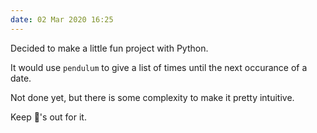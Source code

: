 ```yaml
---
date: 02 Mar 2020 16:25
---
```


Decided to make a little fun project with Python.

It would use `pendulum` to give a list of times until the next occurance
of a date.

Not done yet, but there is some complexity to make it pretty intuitive.

Keep 👀's out for it.
